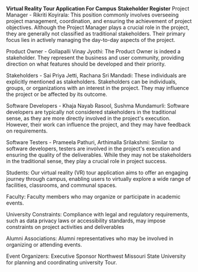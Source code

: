 **Virtual Reality Tour Application For Campus**
**Stakeholder Register**
Project Manager - Rikriti Koyirala:
This position commonly involves overseeing project management, coordination, and ensuring the achievement of project objectives. Although the Project Manager plays a crucial role in the project, they are generally not classified as traditional stakeholders. Their primary focus lies in actively managing the day-to-day aspects of the project.

Product Owner - Gollapalli Vinay Jyothi:
The Product Owner is indeed a stakeholder. They represent the business and user community, providing direction on what features should be developed and their priority.

Stakeholders - Sai Priya Jetti, Rachana Sri Mandadi:
These individuals are explicitly mentioned as stakeholders. Stakeholders can be individuals, groups, or organizations with an interest in the project. They may influence the project or be affected by its outcome.

Software Developers - Khaja Nayab Rasool, Sushma Mundamurli:
Software developers are typically not considered stakeholders in the traditional sense, as they are more directly involved in the project's execution. However, their work can influence the project, and they may have feedback on requirements.

Software Testers - Prameela Pathuri, Arthimalla Srilakshmi:
Similar to software developers, testers are involved in the project's execution and ensuring the quality of the deliverables. While they may not be stakeholders in the traditional sense, they play a crucial role in project success.

Students:
Our virtual reality (VR) tour application aims to offer an engaging journey through campus, enabling users to virtually explore a wide range of facilities, classrooms, and communal spaces.

Faculty:
Faculty members who may organize or participate in academic events.

University Constraints:
Compliance with legal and regulatory requirements, such as data privacy laws or accessibility standards, may impose constraints on project activities and deliverables

Alumni Associations:
Alumni representatives who may be involved in organizing or attending events.

Event Organizers:
Executive Sponsor	Northwest Missouri State University	for planning and coordinating university Tour.
